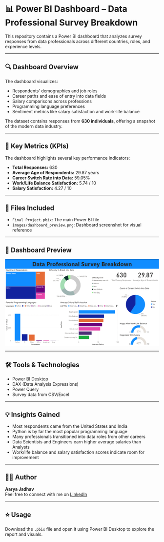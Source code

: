 # 📊 Power BI Dashboard – Data Professional Survey Breakdown

This repository contains a Power BI dashboard that analyzes survey responses from data professionals across different countries, roles, and experience levels.

---

## 🔍 Dashboard Overview

The dashboard visualizes:
- Respondents' demographics and job roles
- Career paths and ease of entry into data fields
- Salary comparisons across professions
- Programming language preferences
- Sentiment metrics like salary satisfaction and work-life balance

The dataset contains responses from **630 individuals**, offering a snapshot of the modern data industry.

---

## 📌 Key Metrics (KPIs)

The dashboard highlights several key performance indicators:

- **Total Responses:** 630  
- **Average Age of Respondents:** 29.87 years  
- **Career Switch Rate into Data:** 59.05%  
- **Work/Life Balance Satisfaction:** 5.74 / 10  
- **Salary Satisfaction:** 4.27 / 10  

---

## 📁 Files Included

- `Final Project.pbix`: The main Power BI file
- `images/dashboard_preview.png`: Dashboard screenshot for visual reference

---

## 📸 Dashboard Preview

![Dashboard Screenshot](Dashboard%20Preview.png)

---

## 🛠 Tools & Technologies

- Power BI Desktop
- DAX (Data Analysis Expressions)
- Power Query
- Survey data from CSV/Excel

---

## 💡 Insights Gained

- Most respondents came from the United States and India
- Python is by far the most popular programming language
- Many professionals transitioned into data roles from other careers
- Data Scientists and Engineers earn higher average salaries than Analysts
- Work/life balance and salary satisfaction scores indicate room for improvement

---

## 🙋‍♂️ Author

**Aarya Jadhav**  
Feel free to connect with me on [LinkedIn](https://www.linkedin.com/in/aaryajadhav8055/)

---

## ⭐ Usage

Download the `.pbix` file and open it using Power BI Desktop to explore the report and visuals.
